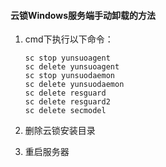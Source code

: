 #### 云锁Windows服务端手动卸载的方法
1. cmd下执行以下命令：
 
       sc stop yunsuoagent
       sc delete yunsuoagent
       sc stop yunsuodaemon
       sc delete yunsuodaemon
       sc delete resguard
       sc delete resguard2
       sc delete secmodel










2. 删除云锁安装目录

3. 重启服务器